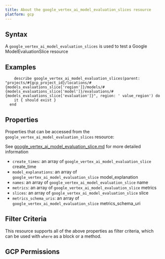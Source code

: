 ```yaml
---
title: About the google_vertex_ai_model_evaluation_slices resource
platform: gcp
---
```


## Syntax
A `google_vertex_ai_model_evaluation_slices` is used to test a Google ModelEvaluationSlice resource

## Examples
```
    describe google_vertex_ai_model_evaluation_slices(parent: "projects/#{gcp_project_id}/locations/#{models_evaluations_slice['region']}/models/#{models_evaluations_slice['model']}/evaluations/#{models_evaluations_slice['evaluation']}", region: ' value_region') do
    it { should exist }
  end
```

## Properties
Properties that can be accessed from the `google_vertex_ai_model_evaluation_slices` resource:

See [google_vertex_ai_model_evaluation_slice.md](google_vertex_ai_model_evaluation_slice.md) for more detailed information
  * `create_times`: an array of `google_vertex_ai_model_evaluation_slice` create_time
  * `model_explanations`: an array of `google_vertex_ai_model_evaluation_slice` model_explanation
  * `names`: an array of `google_vertex_ai_model_evaluation_slice` name
  * `metrics`: an array of `google_vertex_ai_model_evaluation_slice` metrics
  * `slices`: an array of `google_vertex_ai_model_evaluation_slice` slice
  * `metrics_schema_uris`: an array of `google_vertex_ai_model_evaluation_slice` metrics_schema_uri

## Filter Criteria
This resource supports all of the above properties as filter criteria, which can be used
with `where` as a block or a method.

## GCP Permissions
